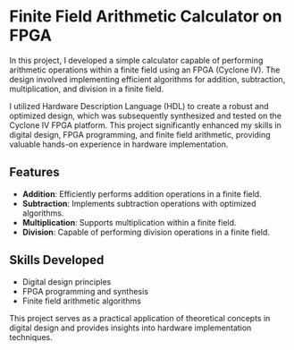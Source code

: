 # Finite Field Arithmetic Calculator on FPGA

In this project, I developed a simple calculator capable of performing arithmetic operations within a finite field using an FPGA (Cyclone IV). The design involved implementing efficient algorithms for addition, subtraction, multiplication, and division in a finite field.

I utilized Hardware Description Language (HDL) to create a robust and optimized design, which was subsequently synthesized and tested on the Cyclone IV FPGA platform. This project significantly enhanced my skills in digital design, FPGA programming, and finite field arithmetic, providing valuable hands-on experience in hardware implementation.

## Features
- **Addition**: Efficiently performs addition operations in a finite field.
- **Subtraction**: Implements subtraction operations with optimized algorithms.
- **Multiplication**: Supports multiplication within a finite field.
- **Division**: Capable of performing division operations in a finite field.

## Skills Developed
- Digital design principles
- FPGA programming and synthesis
- Finite field arithmetic algorithms

This project serves as a practical application of theoretical concepts in digital design and provides insights into hardware implementation techniques.
